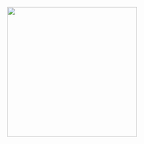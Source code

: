 <p align="center">
<img src="https://abrillant-lee.github.io/Hisilicon/HISILICON.jpg" width="300" />
</p>

<p align="center">

</p>
